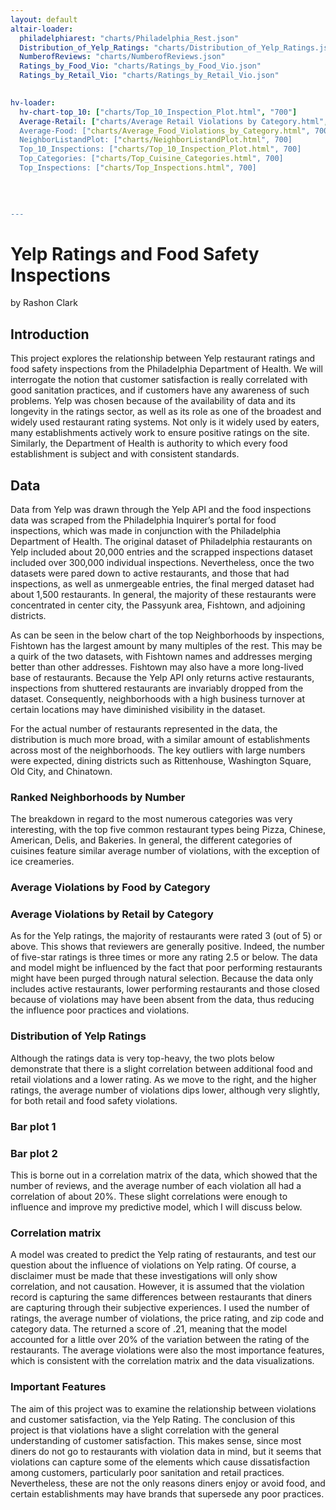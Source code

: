 ```yaml
---
layout: default
altair-loader:
  philadelphiarest: "charts/Philadelphia_Rest.json"
  Distribution_of_Yelp_Ratings: "charts/Distribution_of_Yelp_Ratings.json"
  NumberofReviews: "charts/NumberofReviews.json"
  Ratings_by_Food_Vio: "charts/Ratings_by_Food_Vio.json"
  Ratings_by_Retail_Vio: "charts/Ratings_by_Retail_Vio.json"

  
hv-loader:
  hv-chart-top_10: ["charts/Top_10_Inspection_Plot.html", "700"]
  Average-Retail: ["charts/Average Retail Violations by Category.html", 700"]
  Average-Food: ["charts/Average_Food_Violations_by_Category.html", 700]
  NeighborListandPlot: ["charts/NeighborListandPlot.html", 700]
  Top_10_Inspections: ["charts/Top_10_Inspection_Plot.html", 700]
  Top_Categories: ["charts/Top_Cuisine_Categories.html", 700]
  Top_Inspections: ["charts/Top_Inspections.html", 700]

  
  
  
---
```


# Yelp Ratings and Food Safety Inspections

by Rashon Clark


## Introduction
This project explores the relationship between Yelp restaurant ratings and food safety inspections from the Philadelphia Department of Health. We will interrogate the notion that customer satisfaction is really correlated with good sanitation practices, and if customers have any awareness of such problems. Yelp was chosen because of the availability of data and its longevity in the ratings sector, as well as its role as one of the broadest and widely used restaurant rating systems. Not only is it widely used by eaters, many establishments actively work to ensure positive ratings on the site. Similarly, the Department of Health is authority to which every food establishment is subject and with consistent standards.

## Data
Data from Yelp was drawn through the Yelp API and the food inspections data was scraped from the Philadelphia Inquirer’s portal for food inspections, which was made in conjunction with the Philadelphia Department of Health. The original dataset of Philadelphia restaurants on Yelp included about 20,000 entries and the scrapped inspections dataset included over 300,000 individual inspections. Nevertheless, once the two datasets were pared down to active restaurants, and those that had inspections, as well as unmergeable entries, the final merged dataset had about 1,500 restaurants. In general, the majority of these restaurants were concentrated in center city, the Passyunk area, Fishtown, and adjoining districts.

<div id="philadelphiarest"></div>

As can be seen in the below chart of the top Neighborhoods by inspections, Fishtown has the largest amount by many multiples of the rest. This may be a quirk of the two datasets, with Fishtown names and addresses merging better than other addresses. Fishtown may also have a more long-lived base of restaurants. Because the Yelp API only returns active restaurants, inspections from shuttered restaurants are invariably dropped from the dataset. Consequently, neighborhoods with a high business turnover at certain locations may have diminished visibility in the dataset.

<div id="NumberofReviews"></div>

<div id="Top_10_Inspections"></div>

<div id="hv-chart-top_10"></div>
For the actual number of restaurants represented in the data, the distribution is much more broad, with a similar amount of establishments across most of the neighborhoods. The key outliers with large numbers were expected, dining districts such as Rittenhouse, Washington Square, Old City, and Chinatown.

### Ranked Neighborhoods by Number 

The breakdown in regard to the most numerous categories was very interesting, with the top five common restaurant types being Pizza, Chinese, American, Delis, and Bakeries. In general, the different categories of cuisines feature similar average number of violations, with the exception of ice creameries.

### Average Violations by Food by Category

### Average Violations by Retail by Category

As for the Yelp ratings, the majority of restaurants were rated 3 (out of 5) or above. This shows that reviewers are generally positive. Indeed, the number of five-star ratings is three times or more any rating 2.5 or below. The data and model might be influenced by the fact that poor performing restaurants might have been purged through natural selection. Because the data only includes active restaurants, lower performing restaurants and those closed because of violations may have been absent from the data, thus reducing the influence poor practices and violations.

### Distribution of Yelp Ratings

Although the ratings data is very top-heavy, the two plots below demonstrate that there is a slight correlation between additional food and retail violations and a lower rating. As we move to the right, and the higher ratings, the average number of violations dips lower, although very slightly, for both retail and food safety violations. 

### Bar plot 1
### Bar plot 2

This is borne out in a correlation matrix of the data, which showed that the number of reviews, and the average number of each violation all had a correlation of about 20%. These slight correlations were enough to influence and improve my predictive model, which I will discuss below.


### Correlation matrix


A model was created to predict the Yelp rating of restaurants, and test our question about the influence of violations on Yelp rating. Of course, a disclaimer must be made that these investigations will only show correlation, and not causation. However, it is assumed that the violation record is capturing the same differences between restaurants that diners are capturing through their subjective experiences. I used the number of ratings, the average number of violations, the price rating, and zip code and category data. The returned a score of .21, meaning that the model accounted for a little over 20% of the variation between the rating of the restaurants. The average violations were also the most importance features, which is consistent with the correlation matrix and the data visualizations. 

### Important Features

The aim of this project was to examine the relationship between violations and customer satisfaction, via the Yelp Rating. The conclusion of this project is that violations have a slight correlation with the general understanding of customer satisfaction. This makes sense, since most diners do not go to restaurants with violation data in mind, but it seems that violations can capture some of the elements which cause dissatisfaction among customers, particularly poor sanitation and retail practices. Nevertheless, these are not the only reasons diners enjoy or avoid food, and certain establishments may have brands that supersede any poor practices.




